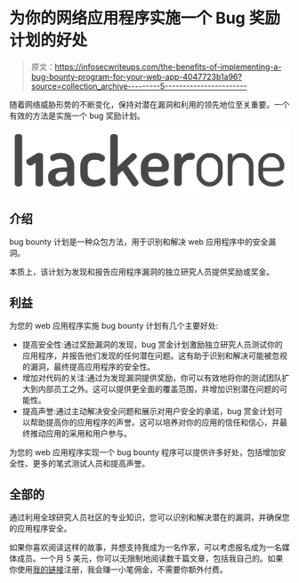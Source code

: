 # 为你的网络应用程序实施一个 Bug 奖励计划的好处

> 原文：<https://infosecwriteups.com/the-benefits-of-implementing-a-bug-bounty-program-for-your-web-app-4047723b1a96?source=collection_archive---------5----------------------->

随着网络威胁形势的不断变化，保持对潜在漏洞和利用的领先地位至关重要。一个有效的方法是实施一个 bug 奖励计划。

![](img/58c179aa2f4f22819ec1c53a1f3797ab.png)

## 介绍

bug bounty 计划是一种众包方法，用于识别和解决 web 应用程序中的安全漏洞。

本质上，该计划为发现和报告应用程序漏洞的独立研究人员提供奖励或奖金。

## 利益

为您的 web 应用程序实施 bug bounty 计划有几个主要好处:

*   提高安全性:通过奖励漏洞的发现，bug 赏金计划激励独立研究人员测试你的应用程序，并报告他们发现的任何潜在问题。这有助于识别和解决可能被忽视的漏洞，最终提高应用程序的安全性。
*   增加对代码的关注:通过为发现漏洞提供奖励，你可以有效地将你的测试团队扩大到内部员工之外。这可以提供更全面的覆盖范围，并增加识别潜在问题的可能性。
*   提高声誉:通过主动解决安全问题和展示对用户安全的承诺，bug 赏金计划可以帮助提高你的应用程序的声誉。这可以培养对你的应用的信任和信心，并最终推动应用的采用和用户参与。

为您的 web 应用程序实现一个 bug bounty 程序可以提供许多好处，包括增加安全性、更多的笔式测试人员和提高声誉。

## 全部的

通过利用全球研究人员社区的专业知识，您可以识别和解决潜在的漏洞，并确保您的应用程序安全。

如果你喜欢阅读这样的故事，并想支持我成为一名作家，可以考虑报名成为一名媒体成员。一个月 5 美元，你可以无限制地阅读数千篇文章，包括我自己的。如果你使用[我的链接](https://adamjsturge.medium.com/membership)注册，我会赚一小笔佣金，不需要你额外付费。